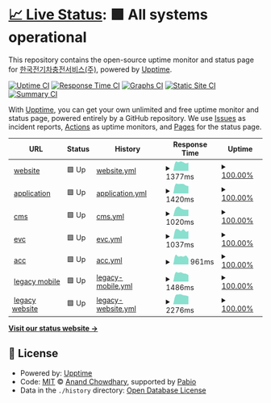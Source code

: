 # [📈 Live Status](https://happecharger.github.io/upptime): <!--live status--> **🟩 All systems operational**

This repository contains the open-source uptime monitor and status page for [한국전기차충전서비스(주)](https://www.happecharger.com), powered by [Upptime](https://github.com/upptime/upptime).

[![Uptime CI](https://github.com/happecharger/upptime/workflows/Uptime%20CI/badge.svg)](https://github.com/happecharger/upptime/actions?query=workflow%3A%22Uptime+CI%22)
[![Response Time CI](https://github.com/happecharger/upptime/workflows/Response%20Time%20CI/badge.svg)](https://github.com/happecharger/upptime/actions?query=workflow%3A%22Response+Time+CI%22)
[![Graphs CI](https://github.com/happecharger/upptime/workflows/Graphs%20CI/badge.svg)](https://github.com/happecharger/upptime/actions?query=workflow%3A%22Graphs+CI%22)
[![Static Site CI](https://github.com/happecharger/upptime/workflows/Static%20Site%20CI/badge.svg)](https://github.com/happecharger/upptime/actions?query=workflow%3A%22Static+Site+CI%22)
[![Summary CI](https://github.com/happecharger/upptime/workflows/Summary%20CI/badge.svg)](https://github.com/happecharger/upptime/actions?query=workflow%3A%22Summary+CI%22)

With [Upptime](https://upptime.js.org), you can get your own unlimited and free uptime monitor and status page, powered entirely by a GitHub repository. We use [Issues](https://github.com/happecharger/upptime/issues) as incident reports, [Actions](https://github.com/happecharger/upptime/actions) as uptime monitors, and [Pages](https://happecharger.github.io/upptime) for the status page.

<!--start: status pages-->
<!-- This summary is generated by Upptime (https://github.com/upptime/upptime) -->
<!-- Do not edit this manually, your changes will be overwritten -->
<!-- prettier-ignore -->
| URL | Status | History | Response Time | Uptime |
| --- | ------ | ------- | ------------- | ------ |
| <img alt="" src="https://icons.duckduckgo.com/ip3/www.happecharger.com.ico" height="13"> [website](https://www.happecharger.com) | 🟩 Up | [website.yml](https://github.com/happecharger/upptime/commits/HEAD/history/website.yml) | <details><summary><img alt="Response time graph" src="./graphs/website/response-time-week.png" height="20"> 1377ms</summary><br><a href="https://uptime.kevcs.com/history/website"><img alt="Response time 1377" src="https://img.shields.io/endpoint?url=https%3A%2F%2Fraw.githubusercontent.com%2Fhappecharger%2Fupptime%2FHEAD%2Fapi%2Fwebsite%2Fresponse-time.json"></a><br><a href="https://uptime.kevcs.com/history/website"><img alt="24-hour response time 1353" src="https://img.shields.io/endpoint?url=https%3A%2F%2Fraw.githubusercontent.com%2Fhappecharger%2Fupptime%2FHEAD%2Fapi%2Fwebsite%2Fresponse-time-day.json"></a><br><a href="https://uptime.kevcs.com/history/website"><img alt="7-day response time 1377" src="https://img.shields.io/endpoint?url=https%3A%2F%2Fraw.githubusercontent.com%2Fhappecharger%2Fupptime%2FHEAD%2Fapi%2Fwebsite%2Fresponse-time-week.json"></a><br><a href="https://uptime.kevcs.com/history/website"><img alt="30-day response time 1377" src="https://img.shields.io/endpoint?url=https%3A%2F%2Fraw.githubusercontent.com%2Fhappecharger%2Fupptime%2FHEAD%2Fapi%2Fwebsite%2Fresponse-time-month.json"></a><br><a href="https://uptime.kevcs.com/history/website"><img alt="1-year response time 1377" src="https://img.shields.io/endpoint?url=https%3A%2F%2Fraw.githubusercontent.com%2Fhappecharger%2Fupptime%2FHEAD%2Fapi%2Fwebsite%2Fresponse-time-year.json"></a></details> | <details><summary><a href="https://uptime.kevcs.com/history/website">100.00%</a></summary><a href="https://uptime.kevcs.com/history/website"><img alt="All-time uptime 100.00%" src="https://img.shields.io/endpoint?url=https%3A%2F%2Fraw.githubusercontent.com%2Fhappecharger%2Fupptime%2FHEAD%2Fapi%2Fwebsite%2Fuptime.json"></a><br><a href="https://uptime.kevcs.com/history/website"><img alt="24-hour uptime 100.00%" src="https://img.shields.io/endpoint?url=https%3A%2F%2Fraw.githubusercontent.com%2Fhappecharger%2Fupptime%2FHEAD%2Fapi%2Fwebsite%2Fuptime-day.json"></a><br><a href="https://uptime.kevcs.com/history/website"><img alt="7-day uptime 100.00%" src="https://img.shields.io/endpoint?url=https%3A%2F%2Fraw.githubusercontent.com%2Fhappecharger%2Fupptime%2FHEAD%2Fapi%2Fwebsite%2Fuptime-week.json"></a><br><a href="https://uptime.kevcs.com/history/website"><img alt="30-day uptime 100.00%" src="https://img.shields.io/endpoint?url=https%3A%2F%2Fraw.githubusercontent.com%2Fhappecharger%2Fupptime%2FHEAD%2Fapi%2Fwebsite%2Fuptime-month.json"></a><br><a href="https://uptime.kevcs.com/history/website"><img alt="1-year uptime 100.00%" src="https://img.shields.io/endpoint?url=https%3A%2F%2Fraw.githubusercontent.com%2Fhappecharger%2Fupptime%2FHEAD%2Fapi%2Fwebsite%2Fuptime-year.json"></a></details>
| <img alt="" src="https://icons.duckduckgo.com/ip3/app2.happecharger.com.ico" height="13"> [application](https://app2.happecharger.com) | 🟩 Up | [application.yml](https://github.com/happecharger/upptime/commits/HEAD/history/application.yml) | <details><summary><img alt="Response time graph" src="./graphs/application/response-time-week.png" height="20"> 1420ms</summary><br><a href="https://uptime.kevcs.com/history/application"><img alt="Response time 1420" src="https://img.shields.io/endpoint?url=https%3A%2F%2Fraw.githubusercontent.com%2Fhappecharger%2Fupptime%2FHEAD%2Fapi%2Fapplication%2Fresponse-time.json"></a><br><a href="https://uptime.kevcs.com/history/application"><img alt="24-hour response time 1307" src="https://img.shields.io/endpoint?url=https%3A%2F%2Fraw.githubusercontent.com%2Fhappecharger%2Fupptime%2FHEAD%2Fapi%2Fapplication%2Fresponse-time-day.json"></a><br><a href="https://uptime.kevcs.com/history/application"><img alt="7-day response time 1420" src="https://img.shields.io/endpoint?url=https%3A%2F%2Fraw.githubusercontent.com%2Fhappecharger%2Fupptime%2FHEAD%2Fapi%2Fapplication%2Fresponse-time-week.json"></a><br><a href="https://uptime.kevcs.com/history/application"><img alt="30-day response time 1420" src="https://img.shields.io/endpoint?url=https%3A%2F%2Fraw.githubusercontent.com%2Fhappecharger%2Fupptime%2FHEAD%2Fapi%2Fapplication%2Fresponse-time-month.json"></a><br><a href="https://uptime.kevcs.com/history/application"><img alt="1-year response time 1420" src="https://img.shields.io/endpoint?url=https%3A%2F%2Fraw.githubusercontent.com%2Fhappecharger%2Fupptime%2FHEAD%2Fapi%2Fapplication%2Fresponse-time-year.json"></a></details> | <details><summary><a href="https://uptime.kevcs.com/history/application">100.00%</a></summary><a href="https://uptime.kevcs.com/history/application"><img alt="All-time uptime 100.00%" src="https://img.shields.io/endpoint?url=https%3A%2F%2Fraw.githubusercontent.com%2Fhappecharger%2Fupptime%2FHEAD%2Fapi%2Fapplication%2Fuptime.json"></a><br><a href="https://uptime.kevcs.com/history/application"><img alt="24-hour uptime 100.00%" src="https://img.shields.io/endpoint?url=https%3A%2F%2Fraw.githubusercontent.com%2Fhappecharger%2Fupptime%2FHEAD%2Fapi%2Fapplication%2Fuptime-day.json"></a><br><a href="https://uptime.kevcs.com/history/application"><img alt="7-day uptime 100.00%" src="https://img.shields.io/endpoint?url=https%3A%2F%2Fraw.githubusercontent.com%2Fhappecharger%2Fupptime%2FHEAD%2Fapi%2Fapplication%2Fuptime-week.json"></a><br><a href="https://uptime.kevcs.com/history/application"><img alt="30-day uptime 100.00%" src="https://img.shields.io/endpoint?url=https%3A%2F%2Fraw.githubusercontent.com%2Fhappecharger%2Fupptime%2FHEAD%2Fapi%2Fapplication%2Fuptime-month.json"></a><br><a href="https://uptime.kevcs.com/history/application"><img alt="1-year uptime 100.00%" src="https://img.shields.io/endpoint?url=https%3A%2F%2Fraw.githubusercontent.com%2Fhappecharger%2Fupptime%2FHEAD%2Fapi%2Fapplication%2Fuptime-year.json"></a></details>
| <img alt="" src="https://icons.duckduckgo.com/ip3/cms.happecharger.com.ico" height="13"> [cms](https://cms.happecharger.com) | 🟩 Up | [cms.yml](https://github.com/happecharger/upptime/commits/HEAD/history/cms.yml) | <details><summary><img alt="Response time graph" src="./graphs/cms/response-time-week.png" height="20"> 1020ms</summary><br><a href="https://uptime.kevcs.com/history/cms"><img alt="Response time 1020" src="https://img.shields.io/endpoint?url=https%3A%2F%2Fraw.githubusercontent.com%2Fhappecharger%2Fupptime%2FHEAD%2Fapi%2Fcms%2Fresponse-time.json"></a><br><a href="https://uptime.kevcs.com/history/cms"><img alt="24-hour response time 933" src="https://img.shields.io/endpoint?url=https%3A%2F%2Fraw.githubusercontent.com%2Fhappecharger%2Fupptime%2FHEAD%2Fapi%2Fcms%2Fresponse-time-day.json"></a><br><a href="https://uptime.kevcs.com/history/cms"><img alt="7-day response time 1020" src="https://img.shields.io/endpoint?url=https%3A%2F%2Fraw.githubusercontent.com%2Fhappecharger%2Fupptime%2FHEAD%2Fapi%2Fcms%2Fresponse-time-week.json"></a><br><a href="https://uptime.kevcs.com/history/cms"><img alt="30-day response time 1020" src="https://img.shields.io/endpoint?url=https%3A%2F%2Fraw.githubusercontent.com%2Fhappecharger%2Fupptime%2FHEAD%2Fapi%2Fcms%2Fresponse-time-month.json"></a><br><a href="https://uptime.kevcs.com/history/cms"><img alt="1-year response time 1020" src="https://img.shields.io/endpoint?url=https%3A%2F%2Fraw.githubusercontent.com%2Fhappecharger%2Fupptime%2FHEAD%2Fapi%2Fcms%2Fresponse-time-year.json"></a></details> | <details><summary><a href="https://uptime.kevcs.com/history/cms">100.00%</a></summary><a href="https://uptime.kevcs.com/history/cms"><img alt="All-time uptime 100.00%" src="https://img.shields.io/endpoint?url=https%3A%2F%2Fraw.githubusercontent.com%2Fhappecharger%2Fupptime%2FHEAD%2Fapi%2Fcms%2Fuptime.json"></a><br><a href="https://uptime.kevcs.com/history/cms"><img alt="24-hour uptime 100.00%" src="https://img.shields.io/endpoint?url=https%3A%2F%2Fraw.githubusercontent.com%2Fhappecharger%2Fupptime%2FHEAD%2Fapi%2Fcms%2Fuptime-day.json"></a><br><a href="https://uptime.kevcs.com/history/cms"><img alt="7-day uptime 100.00%" src="https://img.shields.io/endpoint?url=https%3A%2F%2Fraw.githubusercontent.com%2Fhappecharger%2Fupptime%2FHEAD%2Fapi%2Fcms%2Fuptime-week.json"></a><br><a href="https://uptime.kevcs.com/history/cms"><img alt="30-day uptime 100.00%" src="https://img.shields.io/endpoint?url=https%3A%2F%2Fraw.githubusercontent.com%2Fhappecharger%2Fupptime%2FHEAD%2Fapi%2Fcms%2Fuptime-month.json"></a><br><a href="https://uptime.kevcs.com/history/cms"><img alt="1-year uptime 100.00%" src="https://img.shields.io/endpoint?url=https%3A%2F%2Fraw.githubusercontent.com%2Fhappecharger%2Fupptime%2FHEAD%2Fapi%2Fcms%2Fuptime-year.json"></a></details>
| <img alt="" src="https://icons.duckduckgo.com/ip3/adm.kevcs.com.ico" height="13"> [evc](http://adm.kevcs.com) | 🟩 Up | [evc.yml](https://github.com/happecharger/upptime/commits/HEAD/history/evc.yml) | <details><summary><img alt="Response time graph" src="./graphs/evc/response-time-week.png" height="20"> 1037ms</summary><br><a href="https://uptime.kevcs.com/history/evc"><img alt="Response time 1037" src="https://img.shields.io/endpoint?url=https%3A%2F%2Fraw.githubusercontent.com%2Fhappecharger%2Fupptime%2FHEAD%2Fapi%2Fevc%2Fresponse-time.json"></a><br><a href="https://uptime.kevcs.com/history/evc"><img alt="24-hour response time 995" src="https://img.shields.io/endpoint?url=https%3A%2F%2Fraw.githubusercontent.com%2Fhappecharger%2Fupptime%2FHEAD%2Fapi%2Fevc%2Fresponse-time-day.json"></a><br><a href="https://uptime.kevcs.com/history/evc"><img alt="7-day response time 1037" src="https://img.shields.io/endpoint?url=https%3A%2F%2Fraw.githubusercontent.com%2Fhappecharger%2Fupptime%2FHEAD%2Fapi%2Fevc%2Fresponse-time-week.json"></a><br><a href="https://uptime.kevcs.com/history/evc"><img alt="30-day response time 1037" src="https://img.shields.io/endpoint?url=https%3A%2F%2Fraw.githubusercontent.com%2Fhappecharger%2Fupptime%2FHEAD%2Fapi%2Fevc%2Fresponse-time-month.json"></a><br><a href="https://uptime.kevcs.com/history/evc"><img alt="1-year response time 1037" src="https://img.shields.io/endpoint?url=https%3A%2F%2Fraw.githubusercontent.com%2Fhappecharger%2Fupptime%2FHEAD%2Fapi%2Fevc%2Fresponse-time-year.json"></a></details> | <details><summary><a href="https://uptime.kevcs.com/history/evc">100.00%</a></summary><a href="https://uptime.kevcs.com/history/evc"><img alt="All-time uptime 100.00%" src="https://img.shields.io/endpoint?url=https%3A%2F%2Fraw.githubusercontent.com%2Fhappecharger%2Fupptime%2FHEAD%2Fapi%2Fevc%2Fuptime.json"></a><br><a href="https://uptime.kevcs.com/history/evc"><img alt="24-hour uptime 100.00%" src="https://img.shields.io/endpoint?url=https%3A%2F%2Fraw.githubusercontent.com%2Fhappecharger%2Fupptime%2FHEAD%2Fapi%2Fevc%2Fuptime-day.json"></a><br><a href="https://uptime.kevcs.com/history/evc"><img alt="7-day uptime 100.00%" src="https://img.shields.io/endpoint?url=https%3A%2F%2Fraw.githubusercontent.com%2Fhappecharger%2Fupptime%2FHEAD%2Fapi%2Fevc%2Fuptime-week.json"></a><br><a href="https://uptime.kevcs.com/history/evc"><img alt="30-day uptime 100.00%" src="https://img.shields.io/endpoint?url=https%3A%2F%2Fraw.githubusercontent.com%2Fhappecharger%2Fupptime%2FHEAD%2Fapi%2Fevc%2Fuptime-month.json"></a><br><a href="https://uptime.kevcs.com/history/evc"><img alt="1-year uptime 100.00%" src="https://img.shields.io/endpoint?url=https%3A%2F%2Fraw.githubusercontent.com%2Fhappecharger%2Fupptime%2FHEAD%2Fapi%2Fevc%2Fuptime-year.json"></a></details>
| <img alt="" src="https://icons.duckduckgo.com/ip3/acc.happecharger.com.ico" height="13"> [acc](https://acc.happecharger.com/) | 🟩 Up | [acc.yml](https://github.com/happecharger/upptime/commits/HEAD/history/acc.yml) | <details><summary><img alt="Response time graph" src="./graphs/acc/response-time-week.png" height="20"> 961ms</summary><br><a href="https://uptime.kevcs.com/history/acc"><img alt="Response time 961" src="https://img.shields.io/endpoint?url=https%3A%2F%2Fraw.githubusercontent.com%2Fhappecharger%2Fupptime%2FHEAD%2Fapi%2Facc%2Fresponse-time.json"></a><br><a href="https://uptime.kevcs.com/history/acc"><img alt="24-hour response time 912" src="https://img.shields.io/endpoint?url=https%3A%2F%2Fraw.githubusercontent.com%2Fhappecharger%2Fupptime%2FHEAD%2Fapi%2Facc%2Fresponse-time-day.json"></a><br><a href="https://uptime.kevcs.com/history/acc"><img alt="7-day response time 961" src="https://img.shields.io/endpoint?url=https%3A%2F%2Fraw.githubusercontent.com%2Fhappecharger%2Fupptime%2FHEAD%2Fapi%2Facc%2Fresponse-time-week.json"></a><br><a href="https://uptime.kevcs.com/history/acc"><img alt="30-day response time 961" src="https://img.shields.io/endpoint?url=https%3A%2F%2Fraw.githubusercontent.com%2Fhappecharger%2Fupptime%2FHEAD%2Fapi%2Facc%2Fresponse-time-month.json"></a><br><a href="https://uptime.kevcs.com/history/acc"><img alt="1-year response time 961" src="https://img.shields.io/endpoint?url=https%3A%2F%2Fraw.githubusercontent.com%2Fhappecharger%2Fupptime%2FHEAD%2Fapi%2Facc%2Fresponse-time-year.json"></a></details> | <details><summary><a href="https://uptime.kevcs.com/history/acc">100.00%</a></summary><a href="https://uptime.kevcs.com/history/acc"><img alt="All-time uptime 100.00%" src="https://img.shields.io/endpoint?url=https%3A%2F%2Fraw.githubusercontent.com%2Fhappecharger%2Fupptime%2FHEAD%2Fapi%2Facc%2Fuptime.json"></a><br><a href="https://uptime.kevcs.com/history/acc"><img alt="24-hour uptime 100.00%" src="https://img.shields.io/endpoint?url=https%3A%2F%2Fraw.githubusercontent.com%2Fhappecharger%2Fupptime%2FHEAD%2Fapi%2Facc%2Fuptime-day.json"></a><br><a href="https://uptime.kevcs.com/history/acc"><img alt="7-day uptime 100.00%" src="https://img.shields.io/endpoint?url=https%3A%2F%2Fraw.githubusercontent.com%2Fhappecharger%2Fupptime%2FHEAD%2Fapi%2Facc%2Fuptime-week.json"></a><br><a href="https://uptime.kevcs.com/history/acc"><img alt="30-day uptime 100.00%" src="https://img.shields.io/endpoint?url=https%3A%2F%2Fraw.githubusercontent.com%2Fhappecharger%2Fupptime%2FHEAD%2Fapi%2Facc%2Fuptime-month.json"></a><br><a href="https://uptime.kevcs.com/history/acc"><img alt="1-year uptime 100.00%" src="https://img.shields.io/endpoint?url=https%3A%2F%2Fraw.githubusercontent.com%2Fhappecharger%2Fupptime%2FHEAD%2Fapi%2Facc%2Fuptime-year.json"></a></details>
| <img alt="" src="https://icons.duckduckgo.com/ip3/m.happecharger.com.ico" height="13"> [legacy mobile](https://m.happecharger.com/mobile/main.do) | 🟩 Up | [legacy-mobile.yml](https://github.com/happecharger/upptime/commits/HEAD/history/legacy-mobile.yml) | <details><summary><img alt="Response time graph" src="./graphs/legacy-mobile/response-time-week.png" height="20"> 1486ms</summary><br><a href="https://uptime.kevcs.com/history/legacy-mobile"><img alt="Response time 1486" src="https://img.shields.io/endpoint?url=https%3A%2F%2Fraw.githubusercontent.com%2Fhappecharger%2Fupptime%2FHEAD%2Fapi%2Flegacy-mobile%2Fresponse-time.json"></a><br><a href="https://uptime.kevcs.com/history/legacy-mobile"><img alt="24-hour response time 1364" src="https://img.shields.io/endpoint?url=https%3A%2F%2Fraw.githubusercontent.com%2Fhappecharger%2Fupptime%2FHEAD%2Fapi%2Flegacy-mobile%2Fresponse-time-day.json"></a><br><a href="https://uptime.kevcs.com/history/legacy-mobile"><img alt="7-day response time 1486" src="https://img.shields.io/endpoint?url=https%3A%2F%2Fraw.githubusercontent.com%2Fhappecharger%2Fupptime%2FHEAD%2Fapi%2Flegacy-mobile%2Fresponse-time-week.json"></a><br><a href="https://uptime.kevcs.com/history/legacy-mobile"><img alt="30-day response time 1486" src="https://img.shields.io/endpoint?url=https%3A%2F%2Fraw.githubusercontent.com%2Fhappecharger%2Fupptime%2FHEAD%2Fapi%2Flegacy-mobile%2Fresponse-time-month.json"></a><br><a href="https://uptime.kevcs.com/history/legacy-mobile"><img alt="1-year response time 1486" src="https://img.shields.io/endpoint?url=https%3A%2F%2Fraw.githubusercontent.com%2Fhappecharger%2Fupptime%2FHEAD%2Fapi%2Flegacy-mobile%2Fresponse-time-year.json"></a></details> | <details><summary><a href="https://uptime.kevcs.com/history/legacy-mobile">100.00%</a></summary><a href="https://uptime.kevcs.com/history/legacy-mobile"><img alt="All-time uptime 100.00%" src="https://img.shields.io/endpoint?url=https%3A%2F%2Fraw.githubusercontent.com%2Fhappecharger%2Fupptime%2FHEAD%2Fapi%2Flegacy-mobile%2Fuptime.json"></a><br><a href="https://uptime.kevcs.com/history/legacy-mobile"><img alt="24-hour uptime 100.00%" src="https://img.shields.io/endpoint?url=https%3A%2F%2Fraw.githubusercontent.com%2Fhappecharger%2Fupptime%2FHEAD%2Fapi%2Flegacy-mobile%2Fuptime-day.json"></a><br><a href="https://uptime.kevcs.com/history/legacy-mobile"><img alt="7-day uptime 100.00%" src="https://img.shields.io/endpoint?url=https%3A%2F%2Fraw.githubusercontent.com%2Fhappecharger%2Fupptime%2FHEAD%2Fapi%2Flegacy-mobile%2Fuptime-week.json"></a><br><a href="https://uptime.kevcs.com/history/legacy-mobile"><img alt="30-day uptime 100.00%" src="https://img.shields.io/endpoint?url=https%3A%2F%2Fraw.githubusercontent.com%2Fhappecharger%2Fupptime%2FHEAD%2Fapi%2Flegacy-mobile%2Fuptime-month.json"></a><br><a href="https://uptime.kevcs.com/history/legacy-mobile"><img alt="1-year uptime 100.00%" src="https://img.shields.io/endpoint?url=https%3A%2F%2Fraw.githubusercontent.com%2Fhappecharger%2Fupptime%2FHEAD%2Fapi%2Flegacy-mobile%2Fuptime-year.json"></a></details>
| <img alt="" src="https://icons.duckduckgo.com/ip3/cs.happecharger.com.ico" height="13"> [legacy website](https://cs.happecharger.com) | 🟩 Up | [legacy-website.yml](https://github.com/happecharger/upptime/commits/HEAD/history/legacy-website.yml) | <details><summary><img alt="Response time graph" src="./graphs/legacy-website/response-time-week.png" height="20"> 2276ms</summary><br><a href="https://uptime.kevcs.com/history/legacy-website"><img alt="Response time 2276" src="https://img.shields.io/endpoint?url=https%3A%2F%2Fraw.githubusercontent.com%2Fhappecharger%2Fupptime%2FHEAD%2Fapi%2Flegacy-website%2Fresponse-time.json"></a><br><a href="https://uptime.kevcs.com/history/legacy-website"><img alt="24-hour response time 2197" src="https://img.shields.io/endpoint?url=https%3A%2F%2Fraw.githubusercontent.com%2Fhappecharger%2Fupptime%2FHEAD%2Fapi%2Flegacy-website%2Fresponse-time-day.json"></a><br><a href="https://uptime.kevcs.com/history/legacy-website"><img alt="7-day response time 2276" src="https://img.shields.io/endpoint?url=https%3A%2F%2Fraw.githubusercontent.com%2Fhappecharger%2Fupptime%2FHEAD%2Fapi%2Flegacy-website%2Fresponse-time-week.json"></a><br><a href="https://uptime.kevcs.com/history/legacy-website"><img alt="30-day response time 2276" src="https://img.shields.io/endpoint?url=https%3A%2F%2Fraw.githubusercontent.com%2Fhappecharger%2Fupptime%2FHEAD%2Fapi%2Flegacy-website%2Fresponse-time-month.json"></a><br><a href="https://uptime.kevcs.com/history/legacy-website"><img alt="1-year response time 2276" src="https://img.shields.io/endpoint?url=https%3A%2F%2Fraw.githubusercontent.com%2Fhappecharger%2Fupptime%2FHEAD%2Fapi%2Flegacy-website%2Fresponse-time-year.json"></a></details> | <details><summary><a href="https://uptime.kevcs.com/history/legacy-website">100.00%</a></summary><a href="https://uptime.kevcs.com/history/legacy-website"><img alt="All-time uptime 100.00%" src="https://img.shields.io/endpoint?url=https%3A%2F%2Fraw.githubusercontent.com%2Fhappecharger%2Fupptime%2FHEAD%2Fapi%2Flegacy-website%2Fuptime.json"></a><br><a href="https://uptime.kevcs.com/history/legacy-website"><img alt="24-hour uptime 100.00%" src="https://img.shields.io/endpoint?url=https%3A%2F%2Fraw.githubusercontent.com%2Fhappecharger%2Fupptime%2FHEAD%2Fapi%2Flegacy-website%2Fuptime-day.json"></a><br><a href="https://uptime.kevcs.com/history/legacy-website"><img alt="7-day uptime 100.00%" src="https://img.shields.io/endpoint?url=https%3A%2F%2Fraw.githubusercontent.com%2Fhappecharger%2Fupptime%2FHEAD%2Fapi%2Flegacy-website%2Fuptime-week.json"></a><br><a href="https://uptime.kevcs.com/history/legacy-website"><img alt="30-day uptime 100.00%" src="https://img.shields.io/endpoint?url=https%3A%2F%2Fraw.githubusercontent.com%2Fhappecharger%2Fupptime%2FHEAD%2Fapi%2Flegacy-website%2Fuptime-month.json"></a><br><a href="https://uptime.kevcs.com/history/legacy-website"><img alt="1-year uptime 100.00%" src="https://img.shields.io/endpoint?url=https%3A%2F%2Fraw.githubusercontent.com%2Fhappecharger%2Fupptime%2FHEAD%2Fapi%2Flegacy-website%2Fuptime-year.json"></a></details>

<!--end: status pages-->

[**Visit our status website →**](https://happecharger.github.io/upptime)

## 📄 License

- Powered by: [Upptime](https://github.com/upptime/upptime)
- Code: [MIT](./LICENSE) © [Anand Chowdhary](https://anandchowdhary.com), supported by [Pabio](https://pabio.com)
- Data in the `./history` directory: [Open Database License](https://opendatacommons.org/licenses/odbl/1-0/)
